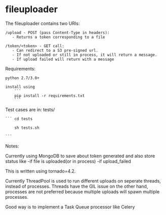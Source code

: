 # fileuploader

The fileuploader contains two URIs:

    /upload - POST (pass Content-Type in headers):
       - Returns a token corresponding to a file

    /token/<token> - GET call:
       - Can redirect to a S3 pre-signed url.
       - If not uploaded or still in process, it will return a message.
       - If upload failed will return with a message


Requirements:

    python 2.7/3.0+

    install using
        ```
        pip install -r requirements.txt
        ```

Test cases are in:
     tests/

    ``` cd tests

        sh tests.sh

    ```

Notes:

Currently using MongoDB to save about token generated and also store status like
    -if file is uploaded(or in process)
    -if upload_failed

This is written using tornado=4.2.

Currently ThreadPool is used to run different uploads on seperate threads, instead of
processes. Threads have the GIL issue on the other hand, processes are not preferred
because multiple uploads will spawn multiple processes.

Good way is to implement a Task Queue processor like Celery
